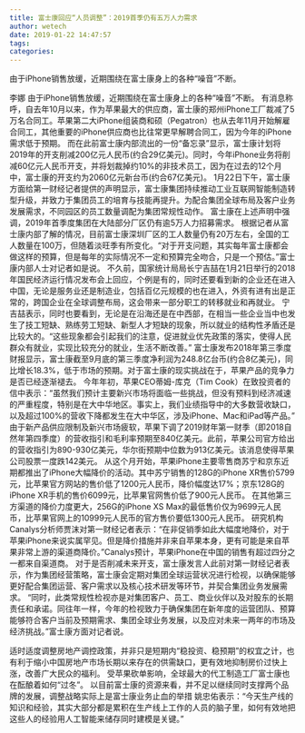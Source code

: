 ```yaml
---
title: 富士康回应“人员调整”：2019首季仍有五万人力需求
author: wetech
date: 2019-01-22 14:47:57
tags: 
categories: 
---
```

由于iPhone销售放缓，近期围绕在富士康身上的各种“噪音”不断。
<!-- more -->
李娜
由于iPhone销售放缓，近期围绕在富士康身上的各种“噪音”不断。
有消息称呼，自去年10月以来，作为苹果最大的供应商，富士康的郑州iPhone工厂裁减了5万名合同工。苹果第二大iPhone组装商和硕（Pegatron）也从去年11月开始解雇合同工，其他重要的iPhone供应商也比往常更早解聘合同工，因为今年的iPhone需求低于预期。
而在此前富士康内部流出的一份“备忘录”显示，富士康计划将2019年的开支削减200亿元人民币(约合29亿美元)。同时，今年iPhone业务将削减60亿元人民币开支，并将划裁掉约10%的非技术员工，因为在过去的12个月中，富士康的开支约为2060亿元新台币(约合67亿美元)。
1月22日下午，富士康方面给第一财经记者提供的声明显示，富士康集团持续推动工业互联网智能制造转型升级，并致力于集团员工的培育与技能再提升。为配合集团全球布局及客户业务发展需求，不同园区的员工数量调配为集团常规性动作。
富士康在上述声明中强调，2019年首季度集团在大陆部分厂区仍有逾5万人力招募需求。
根据记者从富士康内部了解的情况，目前富士康深圳厂区的工人数量仍有20万左右，全国的工人数量在100万，但随着淡旺季有所变化。“对于开支问题，其实每年富士康都会做这样的预算，但是每年的实际情况不一定和预算完全吻合，只是一个预估。”富士康内部人士对记者如是说。
不久前，国家统计局局长宁吉喆在1月21日举行的2018年国民经济运行情况发布会上回应，个例是有的，同时还要看到新的企业还在进入中国，无论是服务业还是制造业，包括百亿元规模的也在进入，外资有进有出是正常的，跨国企业在全球调整布局，这会带来一部分职工的转移就业和再就业。
宁吉喆表示，同时也要看到，无论是在沿海还是在中西部，在相当一些企业当中也发生了技工短缺、熟练劳工短缺、新型人才短缺的现象，所以就业的结构性矛盾还是比较大的。“这些现象都会引起我们的注意，促进就业优先政策的落实，使得人民群众有就业，实现比较充分的就业，生活不断改善。”
富士康发布2018年第三季度财报显示，富士康截至9月底的第三季度净利润为248.8亿台币(约合8亿美元)，同比增长18.3%，低于市场的预期。对于富士康的现实挑战在于，苹果产品的竞争力是否已经逐渐褪去。
今年年初，苹果CEO蒂姆-库克（Tim Cook）在致投资者的信中表示：“虽然我们预计主要新兴市场将面临一些挑战，但没有预料到经济减速的严重程度，特别是在大中华地区。事实上，我们业绩指导中的大多数营收缺口，以及超过100%的营收下降都发生在大中华区，涉及iPhone、Mac和iPad等产品。”
由于新产品供应限制及新兴市场疲软，苹果下调了2019财年第一财季（即2018自然年第四季度）的营收指引和毛利率预期至840亿美元。此前，苹果公司官方给出的营收指引为890-930亿美元，华尔街预期中位数为913亿美元。该消息使得苹果公司股票一度跌142美元。
从这个月开始，苹果iPhone主要零售商苏宁和京东近期都推出了iPhone大幅降价的活动。其中苏宁销售的128G的iPhone XR售价5799元，比苹果官方网站的售价低了1200元人民币，降价幅度达17%；京东128G的iPhone XR手机的售价6099元，比苹果官网售价低了900元人民币。
在其他第三方渠道的降价力度更大，256G的iPhone XS Max的最低售价仅为9699元人民币，比苹果官网上的10999元人民币的官方售价要低1300元人民币。
研究机构Canalys分析师贾沫对第一财经记者表示：“在非促销季如此大幅度地降价，对于苹果iPhone来说实属罕见。但是降价措施并非来自苹果本身，更有可能是来自苹果非常上游的渠道商降价。”Canalys预计，苹果iPhone在中国的销售有超过四分之一都来自渠道商。
对于是否削减未来开支，富士康发言人此前对第一财经记者表示，作为集团经营策略，富士康会定期对集团全球运营状况进行检视，以确保能够更好配合集团运营、客户需求以及核心技术研发等环节，并契合集团业务发展需求。
“同时，此类常规性检视亦是对集团客户、员工、商业伙伴以及对股东的长期责任和承诺。同往年一样，今年的检视致力于确保集团在新年度的运营团队、预算能够符合客户当前及预期需求、集团全球业务发展，以及应对未来一两年的市场及经济挑战。”富士康方面对记者说。
 
 
适时适度调整房地产调控政策，并非只是短期内“稳投资、稳预期”的权宜之计，也有利于缩小中国房地产市场长期以来存在的供需缺口，更有效地抑制房价过快上涨，改善广大民众的福利。
受苹果砍单影响，全球最大的代工制造工厂富士康也在酝酿着如何“过冬”。
以目前富士康的资源来看，并不足以继续同时支撑两个品牌的发展，调整战略实际上是富士康业务止血的举措
姚忠佑表示：“今天生产线的知识和经验，其实大部分都是累积在生产线上工作的人员的脑子里，如何有效地把这些人的经验用人工智能来储存同时建模是关键。”
